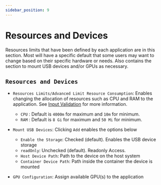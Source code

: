 ```yaml
---
sidebar_position: 9
---
```

# Resources and Devices

Resources limits that have been defined by each application are in this section. Most will have a specific default that some users may want to change based on their specific hardware or needs. Also contains the section to mount USB devices and/or GPUs as necessary.

## `Resources and Devices`

- `Resources Limits/Advanced Limit Resource Consumption`: Enables changing the allocation of resources such as CPU and RAM to the application. See [Input Validation](/docs/manual/SCALE/validation.md) for more information.
  - `CPU` : Default is `4000m` for maximum and `10m` for minimum.
  - `RAM` : Default is `8 Gi` for maximum and `50 Mi` for minimum.
- `Mount USB Devices`: Clicking `Add` enables the options below
  - `Enable the Storage`: Checked (default). Enables the USB device storage
  - `readOnly`: Unchecked (default). Readonly Access.
  - `Host Device Path`: Path to the device on the host system
  - `Container Device Path`: Path inside the container the device is mounted

- `GPU Configuration`: Assign available GPU(s) to the application

